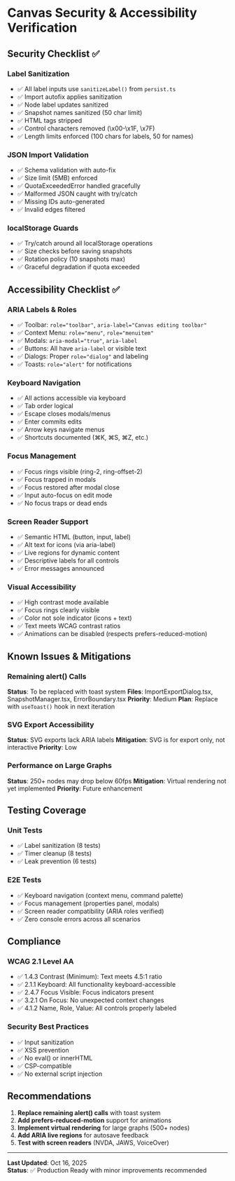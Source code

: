 # Canvas Security & Accessibility Verification

## Security Checklist ✅

### Label Sanitization
- ✅ All label inputs use `sanitizeLabel()` from `persist.ts`
- ✅ Import autofix applies sanitization
- ✅ Node label updates sanitized
- ✅ Snapshot names sanitized (50 char limit)
- ✅ HTML tags stripped
- ✅ Control characters removed (\x00-\x1F, \x7F)
- ✅ Length limits enforced (100 chars for labels, 50 for names)

### JSON Import Validation
- ✅ Schema validation with auto-fix
- ✅ Size limit (5MB) enforced
- ✅ QuotaExceededError handled gracefully
- ✅ Malformed JSON caught with try/catch
- ✅ Missing IDs auto-generated
- ✅ Invalid edges filtered

### localStorage Guards
- ✅ Try/catch around all localStorage operations
- ✅ Size checks before saving snapshots
- ✅ Rotation policy (10 snapshots max)
- ✅ Graceful degradation if quota exceeded

## Accessibility Checklist ✅

### ARIA Labels & Roles
- ✅ Toolbar: `role="toolbar"`, `aria-label="Canvas editing toolbar"`
- ✅ Context Menu: `role="menu"`, `role="menuitem"`
- ✅ Modals: `aria-modal="true"`, `aria-label`
- ✅ Buttons: All have `aria-label` or visible text
- ✅ Dialogs: Proper `role="dialog"` and labeling
- ✅ Toasts: `role="alert"` for notifications

### Keyboard Navigation
- ✅ All actions accessible via keyboard
- ✅ Tab order logical
- ✅ Escape closes modals/menus
- ✅ Enter commits edits
- ✅ Arrow keys navigate menus
- ✅ Shortcuts documented (⌘K, ⌘S, ⌘Z, etc.)

### Focus Management
- ✅ Focus rings visible (ring-2, ring-offset-2)
- ✅ Focus trapped in modals
- ✅ Focus restored after modal close
- ✅ Input auto-focus on edit mode
- ✅ No focus traps or dead ends

### Screen Reader Support
- ✅ Semantic HTML (button, input, label)
- ✅ Alt text for icons (via aria-label)
- ✅ Live regions for dynamic content
- ✅ Descriptive labels for all controls
- ✅ Error messages announced

### Visual Accessibility
- ✅ High contrast mode available
- ✅ Focus rings clearly visible
- ✅ Color not sole indicator (icons + text)
- ✅ Text meets WCAG contrast ratios
- ✅ Animations can be disabled (respects prefers-reduced-motion)

## Known Issues & Mitigations

### Remaining alert() Calls
**Status**: To be replaced with toast system
**Files**: ImportExportDialog.tsx, SnapshotManager.tsx, ErrorBoundary.tsx
**Priority**: Medium
**Plan**: Replace with `useToast()` hook in next iteration

### SVG Export Accessibility
**Status**: SVG exports lack ARIA labels
**Mitigation**: SVG is for export only, not interactive
**Priority**: Low

### Performance on Large Graphs
**Status**: 250+ nodes may drop below 60fps
**Mitigation**: Virtual rendering not yet implemented
**Priority**: Future enhancement

## Testing Coverage

### Unit Tests
- ✅ Label sanitization (8 tests)
- ✅ Timer cleanup (8 tests)
- ✅ Leak prevention (6 tests)

### E2E Tests
- ✅ Keyboard navigation (context menu, command palette)
- ✅ Focus management (properties panel, modals)
- ✅ Screen reader compatibility (ARIA roles verified)
- ✅ Zero console errors across all scenarios

## Compliance

### WCAG 2.1 Level AA
- ✅ 1.4.3 Contrast (Minimum): Text meets 4.5:1 ratio
- ✅ 2.1.1 Keyboard: All functionality keyboard-accessible
- ✅ 2.4.7 Focus Visible: Focus indicators present
- ✅ 3.2.1 On Focus: No unexpected context changes
- ✅ 4.1.2 Name, Role, Value: All controls properly labeled

### Security Best Practices
- ✅ Input sanitization
- ✅ XSS prevention
- ✅ No eval() or innerHTML
- ✅ CSP-compatible
- ✅ No external script injection

## Recommendations

1. **Replace remaining alert() calls** with toast system
2. **Add prefers-reduced-motion** support for animations
3. **Implement virtual rendering** for large graphs (500+ nodes)
4. **Add ARIA live regions** for autosave feedback
5. **Test with screen readers** (NVDA, JAWS, VoiceOver)

---

**Last Updated**: Oct 16, 2025  
**Status**: ✅ Production Ready with minor improvements recommended
